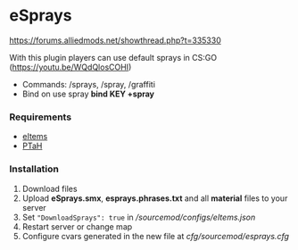 # eSprays
https://forums.alliedmods.net/showthread.php?t=335330

With this plugin players can use default sprays in CS:GO (https://youtu.be/WQdQlosCOHI)

- Commands: /sprays, /spray, /graffiti
- Bind on use spray **bind KEY +spray**


### Requirements
 - [eItems](https://github.com/ESK0/eItems)
 - [PTaH](https://github.com/komashchenko/PTaH)

### Installation
1. Download files
2. Upload **eSprays.smx**, **esprays.phrases.txt** and all **material** files to your server
3. Set `"DownloadSprays": true` in */sourcemod/configs/eItems.json*
4. Restart server or change map
5. Configure cvars generated in the new file at *cfg/sourcemod/esprays.cfg*
